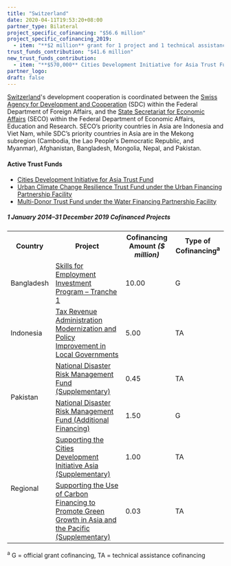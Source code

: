 ```yaml
---
title: "Switzerland"
date: 2020-04-11T19:53:20+08:00
partner_type: Bilateral
project_specific_cofinancing: "$56.6 million"
project_specific_cofinancing_2019:
  - item: "**$2 million** grant for 1 project and 1 technical assistance"
trust_funds_contribution: "$41.6 million"
new_trust_funds_contribution: 
  - item: "**$570,000** Cities Development Initiative for Asia Trust Fund"
partner_logo:
draft: false
---
```

[Switzerland](https://www.adb.org/publications/switzerland-fact-sheet)'s development cooperation is coordinated between the [Swiss Agency for Development and Cooperation](https://www.eda.admin.ch/sdc) (SDC) within the Federal Department of Foreign Affairs, and the [State Secretariat for Economic Affairs](https://www.seco.admin.ch/seco/en/home.html) (SECO) within the Federal Department of Economic Affairs, Education and Research. SECO’s priority countries in Asia are Indonesia and Viet Nam, while SDC’s priority countries in Asia are in the Mekong subregion (Cambodia, the Lao People's Democratic Republic, and Myanmar), Afghanistan, Bangladesh, Mongolia, Nepal, and Pakistan.  


#### Active Trust Funds

* [Cities Development Initiative for Asia Trust Fund](./modalities/financing-partnership-facilities/urban-financing-partnership-facility/#cdiatf) 
* [Urban Climate Change Resilience Trust Fund under the Urban Financing Partnership Facility](./modalities/financing-partnership-facilities/urban-financing-partnership-facility/#uccrtf)
* [Multi-Donor Trust Fund under the Water Financing Partnership Facility](./modalities/financing-partnership-facilities/water-financing-partnership-facility/#mdtf)
 
<split>

##### _1 January 2014–31 December 2019_ Cofinanced Projects

<table class="table dr-partner-table">
<tr>
<th>Country</th>
<th>Project</th>
<th>Cofinancing Amount <em>($ million)</em></th>
<th>Type of Cofinancing<sup>a</sup></th>
</tr>
<tr>
<td>Bangladesh</td>
<td><a
href="https://www.adb.org/projects/42466-015/main" target="_blank">Skills for Employment Investment Program – Tranche 1</a></td>
<td>10.00 </td>
<td>G</td>
</tr>
<tr>
<td>Indonesia</td>
<td><a href="https://www.adb.org/projects/48294-001/main" target="_blank">Tax Revenue Administration Modernization and Policy Improvement in Local
Governments</a></td>
<td>5.00 </td>
<td>TA</td>
</tr>

<tr>
<td rowspan="2">Pakistan</td>
<td><a href="https://www.adb.org/projects/50316-001/main" target="_blank">National Disaster Risk Management Fund (Supplementary)</a></td>
<td>0.45 </td>
<td>TA</td>
</tr>

<tr>
<td><a
href="https://www.adb.org/projects/50316-001/main" target="_blank">National Disaster Risk Management Fund (Additional Financing)</a></td>
<td>1.50 </td>
<td>G</td>
</tr>

<tr>
<td rowspan="2">Regional</td>
<td><a href="https://www.adb.org/projects/47285-001/main" target="_blank">Supporting the Cities Development Initiative Asia (Supplementary)</a></td>
<td>1.00 </td>
<td>TA</td>
</tr>
<tr>
<td><a
href="https://www.adb.org/projects/46173-001/main" target="_blank">Supporting the Use of Carbon Financing to Promote Green Growth in Asia and the Pacific (Supplementary)</a></td>
<td>0.03 </td>
<td>TA</td>
</tr>
</table>
<p class="dr-footnote"><sup>a</sup> G = official grant cofinancing, TA = technical assistance cofinancing</p>